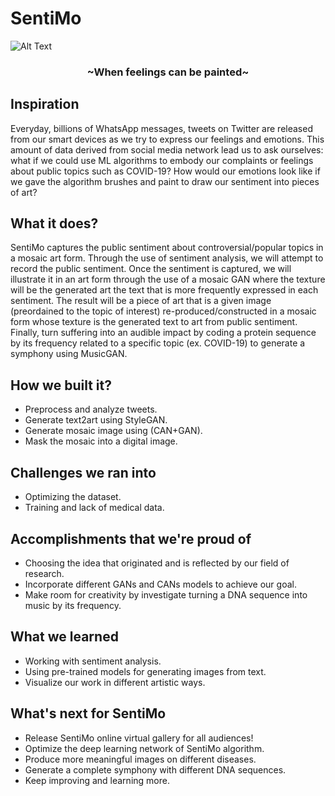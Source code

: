 # SentiMo

![Alt Text](Gallery.gif)

<h3 align="center">~When feelings can be painted~</h3>

## Inspiration

Everyday, billions of WhatsApp messages, tweets on Twitter are released from our smart devices as we try to express our feelings and emotions. This amount of data derived from social media network lead us to ask ourselves: what if we could use ML algorithms to embody our complaints or feelings about public topics such as COVID-19? How would our emotions look like if we gave the algorithm brushes and paint to draw our sentiment into pieces of art?

## What it does?

SentiMo captures the public sentiment about controversial/popular topics in a mosaic art form. Through the use of sentiment analysis, we will attempt to record the public sentiment. Once the sentiment is captured, we will illustrate it in an art form through the use of a mosaic GAN where the texture will be the generated art the text that is more frequently expressed in each sentiment. The result will be a piece of art that is a given image (preordained to the topic of interest) re-produced/constructed in a mosaic form whose texture is the generated text to art from public sentiment. Finally, turn suffering into an audible impact by coding a protein sequence by its frequency related to a specific topic (ex. COVID-19) to generate a symphony using MusicGAN.

## How we built it?

- Preprocess and analyze tweets.
- Generate text2art using StyleGAN.
- Generate mosaic image using (CAN+GAN).
- Mask the mosaic into a digital image.

## Challenges we ran into

- Optimizing the dataset.
- Training and lack of medical data.

## Accomplishments that we're proud of

- Choosing the idea that originated and is reflected by our field of research.
- Incorporate different GANs and CANs models to achieve our goal.
- Make room for creativity by investigate turning a DNA sequence into music by its frequency.

## What we learned

- Working with sentiment analysis.
- Using pre-trained models for generating images from text.
- Visualize our work in different artistic ways.

## What's next for SentiMo

- Release SentiMo online virtual gallery for all audiences!
- Optimize the deep learning network of SentiMo algorithm.
- Produce more meaningful images on different diseases.
- Generate a complete symphony with different DNA sequences.
- Keep improving and learning more.
